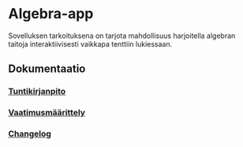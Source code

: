 # Algebra-app

Sovelluksen tarkoituksena on tarjota mahdollisuus harjoitella algebran taitoja interaktiivisesti vaikkapa tenttiin lukiessaan.

## Dokumentaatio
### [Tuntikirjanpito](https://github.com/immone/ot-harjoitustyo-2023/blob/main/dokumentaatio/tuntikirjanpito.md)
### [Vaatimusmäärittely](https://github.com/immone/ot-harjoitustyo-2023/blob/main/dokumentaatio/vaatimusmaarittely.md)
### [Changelog](https://github.com/immone/ot-harjoitustyo-2023/blob/main/dokumentaatio/changelog.md)
